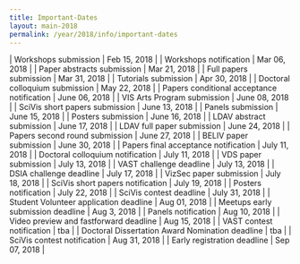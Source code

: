 ```yaml
---
title: Important-Dates
layout: main-2018
permalink: /year/2018/info/important-dates
---
```


| Workshops submission                                 | Feb 15, 2018 |
| Workshops notification                               | Mar 06, 2018 |
| Paper abstracts submission                           | Mar 21, 2018 |
| Full papers submission                               | Mar 31, 2018 |
| Tutorials submission                                 | Apr 30, 2018 |
| Doctoral colloquium submission                       | May 22, 2018 |
| Papers conditional acceptance notification           | June 06, 2018 |
| VIS Arts Program submission                          | June 08, 2018 |
| SciVis short papers submission                       | June 13, 2018 |
| Panels submission                                    | June 15, 2018 |
| Posters submission                                   | June 16, 2018 |
| LDAV abstract submission                             | June 17, 2018 |
| LDAV full paper submission                           | June 24, 2018 |
| Papers second round submission                       | June 27, 2018 |
| BELIV paper submission                               | June 30, 2018 |
| Papers final acceptance notification                 | July 11, 2018 |
| Doctoral colloquium notification                     | July 11, 2018 |
| VDS paper submission                                 | July 13, 2018 |
| VAST challenge deadline                              | July 13, 2018 |
| DSIA challenge deadline                              | July 17, 2018 |
| VizSec paper submission                              | July 18, 2018 |
| SciVis short papers notification                     | July 19, 2018 |
| Posters notification                                 | July 22, 2018 |
| SciVis contest deadline                              | July 31, 2018 |
| Student Volunteer application deadline               | Aug 01, 2018  |
| Meetups early submission deadline                    | Aug  3, 2018  |
| Panels notification                                  | Aug 10, 2018  |
| Video preview and fastforward deadline               | Aug 15, 2018  |
| VAST contest notification                            | tba           |
| Doctoral Dissertation Award Nomination deadline      | tba           |
| SciVis contest notification                          | Aug 31, 2018  |
| Early registration deadline                          | Sep 07, 2018  |


<script src="important-dates.js"></script>
